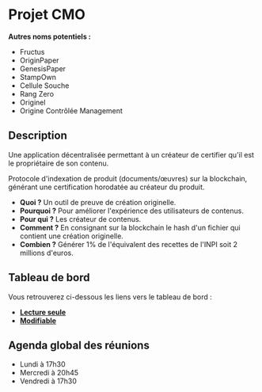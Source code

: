 # Projet CMO
**Autres noms potentiels :**
+ Fructus
+ OriginPaper
+ GenesisPaper
+ StampOwn
+ Cellule Souche
+ Rang Zero
+ Originel
+ Origine Contrôlée Management  

## **Description**
Une application décentralisée permettant à un créateur de certifier qu'il est le propriétaire de son contenu.  

Protocole d'indexation de produit (documents/œuvres) sur la blockchain, 
générant une certification horodatée au créateur du produit.

- **Quoi ?** Un outil de preuve de création originelle.  
- **Pourquoi ?** Pour améliorer l'expérience des utilisateurs de contenus.  
- **Pour qui ?** Les créateur de contenus.  
- **Comment ?** En consignant sur la blockchain le hash d'un fichier
qui contient une création originelle.  
- **Combien ?** Générer 1% de l'équivalent des recettes de l'INPI soit 
2 millions d'euros.

## **Tableau de bord**
Vous retrouverez ci-dessous les liens vers le tableau de bord :
- [**Lecture seule**](https://excalidraw.com/#json=8pfq_1t7HjHdDxkDh8QAq,tQOS3WNWfaooxqSvmwmLKw)
- [**Modifiable**](https://excalidraw.com/#room=9d7728c3c12e75c0519f,XzbjD7ELUtDhW6-qWk3FNQ)  

## **Agenda global des réunions**
- Lundi à 17h30
- Mercredi à 20h45
- Vendredi à 17h30
